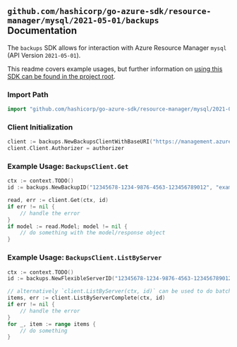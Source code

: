 
## `github.com/hashicorp/go-azure-sdk/resource-manager/mysql/2021-05-01/backups` Documentation

The `backups` SDK allows for interaction with Azure Resource Manager `mysql` (API Version `2021-05-01`).

This readme covers example usages, but further information on [using this SDK can be found in the project root](https://github.com/hashicorp/go-azure-sdk/tree/main/docs).

### Import Path

```go
import "github.com/hashicorp/go-azure-sdk/resource-manager/mysql/2021-05-01/backups"
```


### Client Initialization

```go
client := backups.NewBackupsClientWithBaseURI("https://management.azure.com")
client.Client.Authorizer = authorizer
```


### Example Usage: `BackupsClient.Get`

```go
ctx := context.TODO()
id := backups.NewBackupID("12345678-1234-9876-4563-123456789012", "example-resource-group", "serverName", "backupName")

read, err := client.Get(ctx, id)
if err != nil {
	// handle the error
}
if model := read.Model; model != nil {
	// do something with the model/response object
}
```


### Example Usage: `BackupsClient.ListByServer`

```go
ctx := context.TODO()
id := backups.NewFlexibleServerID("12345678-1234-9876-4563-123456789012", "example-resource-group", "serverName")

// alternatively `client.ListByServer(ctx, id)` can be used to do batched pagination
items, err := client.ListByServerComplete(ctx, id)
if err != nil {
	// handle the error
}
for _, item := range items {
	// do something
}
```
